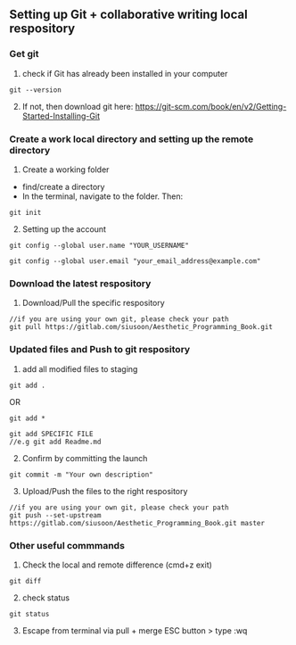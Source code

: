## Setting up Git + collaborative writing local respository
### Get git
1. check if Git has already been installed in your computer
```
git --version
```

2. If not, then download git here: https://git-scm.com/book/en/v2/Getting-Started-Installing-Git

### Create a work local directory and setting up the remote directory
1. Create a working folder
- find/create a directory
- In the terminal, navigate to the folder. Then:
```
git init
```
2. Setting up the account
```
git config --global user.name "YOUR_USERNAME"
```
```
git config --global user.email "your_email_address@example.com"
```

### Download the latest respository
1. Download/Pull the specific respository  
```
//if you are using your own git, please check your path
git pull https://gitlab.com/siusoon/Aesthetic_Programming_Book.git
```

### Updated files and Push to git respository
1. add all modified files to staging
```
git add .
```
OR
```
git add *
```

```
git add SPECIFIC FILE
//e.g git add Readme.md
```
2. Confirm by committing the launch
```
git commit -m "Your own description"
```
3. Upload/Push the files to the right respository 
```
//if you are using your own git, please check your path
git push --set-upstream https://gitlab.com/siusoon/Aesthetic_Programming_Book.git master
```

### Other useful commmands
1. Check the local and remote difference (cmd+z exit)
```
git diff
```
2. check status
```
git status
```
3. Escape from terminal via pull + merge
ESC button > type :wq
